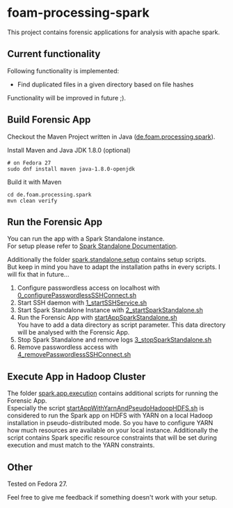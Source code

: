 # foam-processing-spark
This project contains forensic applications for analysis with apache spark. 

## Current functionality
Following functionality is implemented:
* Find duplicated files in a given directory based on file hashes

Functionality will be improved in future ;).

## Build Forensic App
Checkout the Maven Project written in Java ([de.foam.processing.spark](de.foam.processing.spark)).

Install Maven and Java JDK 1.8.0 (optional)
```
# on Fedora 27
sudo dnf install maven java-1.8.0-openjdk 
```

Build it with Maven 
```
cd de.foam.processing.spark
mvn clean verify
```

## Run the Forensic App
You can run the app with a Spark Standalone instance.   
For setup please refer to [Spark Standalone Documentation](https://spark.apache.org/docs/latest/spark-standalone.html).

Additionally the folder [spark.standalone.setup](spark.standalone.setup) contains setup scripts.  
But keep in mind you have to adapt the installation paths in every scripts. I will fix that in future...

1. Configure passwordless access on localhost with [0_configurePasswordlessSSHConnect.sh](spark.standalone.setup/0_configurePasswordlessSSHConnect.sh)
2. Start SSH daemon with [1_startSSHService.sh](spark.standalone.setup/1_startSSHService.sh)
3. Start Spark Standalone Instance with [2_startSparkStandalone.sh](spark.standalone.setup/2_startSparkStandalone.sh)
4. Run the Forensic App with [startAppSparkStandalone.sh](spark.app.execution/startAppSparkStandalone.sh)  
You have to add a data directory as script parameter. This data directory will be analysed with the Forensic App.
5. Stop Spark Standalone and remove logs [3_stopSparkStandalone.sh](spark.standalone.setup/3_stopSparkStandalone.sh)  
6. Remove passwordless access with [4_removePasswordlessSSHConnect.sh](spark.standalone.setup/4_removePasswordlessSSHConnect.sh)

## Execute App in Hadoop Cluster
The folder [spark.app.execution](spark.app.execution) contains additional scripts for running the Forensic App.  
Especially the script [startAppWithYarnAndPseudoHadoopHDFS.sh](spark.app.execution/startAppWithYarnAndPseudoHadoopHDFS.sh)
is considered to run the Spark app on HDFS with YARN on a local Hadoop installation in pseudo-distributed mode. 
So you have to configure YARN how much resources are available on your local instance. 
Additionally the script contains Spark specific resource constraints that will be set during execution and must match to the YARN constraints.

## Other
Tested on Fedora 27. 

Feel free to give me feedback if something doesn't work with your setup.
